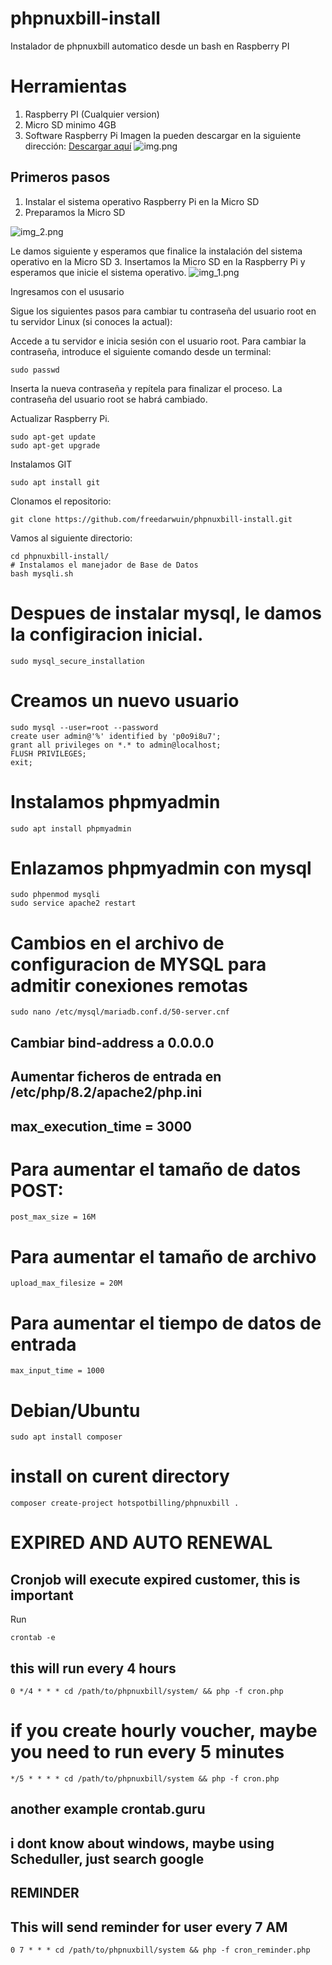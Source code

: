 # phpnuxbill-install
Instalador de phpnuxbill automatico desde un bash en Raspberry PI

# Herramientas
1. Raspberry PI (Cualquier version)
2. Micro SD minimo 4GB
3. Software Raspberry Pi Imagen la pueden descargar en la siguiente dirección: [Descargar aquí](https://www.raspberrypi.com/software/)
![img.png](img.png)

## Primeros pasos

1. Instalar el sistema operativo Raspberry Pi en la Micro SD
2. Preparamos la Micro SD

![img_2.png](img_2.png)

Le damos siguiente y esperamos que finalice la instalación del sistema operativo en la Micro SD
3. Insertamos la Micro SD en la Raspberry Pi y esperamos que inicie el sistema operativo.
![img_1.png](img_1.png)

Ingresamos con el ususario

Sigue los siguientes pasos para cambiar tu contraseña del usuario root en tu servidor Linux (si conoces la actual):

Accede a tu servidor e inicia sesión con el usuario root.
Para cambiar la contraseña, introduce el siguiente comando desde un terminal:
   
    sudo passwd
Inserta la nueva contraseña y repítela para finalizar el proceso.
La contraseña del usuario root se habrá cambiado.

Actualizar Raspberry Pi.

    sudo apt-get update
    sudo apt-get upgrade

Instalamos GIT
    
    sudo apt install git

Clonamos el repositorio:

    git clone https://github.com/freedarwuin/phpnuxbill-install.git

Vamos al siguiente directorio:
    
    cd phpnuxbill-install/
    # Instalamos el manejador de Base de Datos
    bash mysqli.sh

# Despues de instalar mysql, le damos la configiracion inicial.
    sudo mysql_secure_installation

# Creamos un nuevo usuario
    sudo mysql --user=root --password
    create user admin@'%' identified by 'p0o9i8u7';
    grant all privileges on *.* to admin@localhost;
    FLUSH PRIVILEGES;
    exit;

# Instalamos phpmyadmin
    sudo apt install phpmyadmin

# Enlazamos phpmyadmin con mysql
    sudo phpenmod mysqli
    sudo service apache2 restart

# Cambios en el archivo de configuracion de MYSQL para admitir conexiones remotas
    sudo nano /etc/mysql/mariadb.conf.d/50-server.cnf

## Cambiar bind-address a 0.0.0.0
## Aumentar ficheros de entrada en /etc/php/8.2/apache2/php.ini
## max_execution_time = 3000
    
# Para aumentar el tamaño de datos POST:
    
    post_max_size = 16M
    
# Para aumentar el tamaño de archivo
    upload_max_filesize = 20M
    
# Para aumentar el tiempo de datos de entrada
    max_input_time = 1000

# Debian/Ubuntu
    sudo apt install composer

# install on curent directory

    composer create-project hotspotbilling/phpnuxbill .

# EXPIRED AND AUTO RENEWAL
## Cronjob will execute expired customer, this is important

Run

    crontab -e

## this will run every 4 hours

    0 */4 * * * cd /path/to/phpnuxbill/system/ && php -f cron.php

# if you create hourly voucher, maybe you need to run every 5 minutes

    */5 * * * * cd /path/to/phpnuxbill/system && php -f cron.php
## another example crontab.guru

## i dont know about windows, maybe using Scheduller, just search google

## REMINDER
## This will send reminder for user every 7 AM

    0 7 * * * cd /path/to/phpnuxbill/system && php -f cron_reminder.php